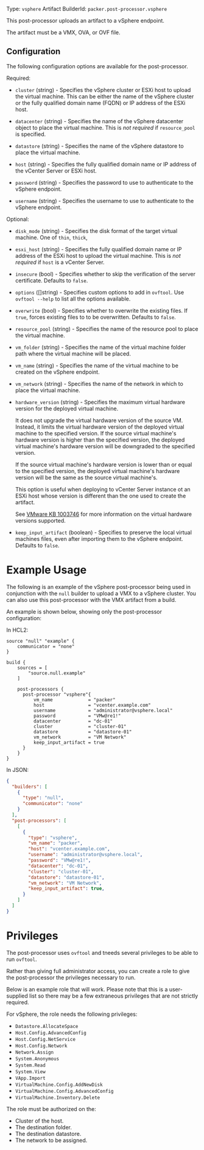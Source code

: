Type: `vsphere`
Artifact BuilderId: `packer.post-processor.vsphere`

This post-processor uploads an artifact to a vSphere endpoint.

The artifact must be a VMX, OVA, or OVF file.

## Configuration

The following configuration options are available for the post-processor.

Required:

<!-- Code generated from the comments of the Config struct in post-processor/vsphere/post-processor.go; DO NOT EDIT MANUALLY -->

- `cluster` (string) - Specifies the vSphere cluster or ESXi host to upload the virtual machine.
  This can be either the name of the vSphere cluster or the fully qualified domain name (FQDN)
  or IP address of the ESXi host.

- `datacenter` (string) - Specifies the name of the vSphere datacenter object to place the virtual machine.
  This is _not required_ if `resource_pool` is specified.

- `datastore` (string) - Specifies the name of the vSphere datastore to place the virtual machine.

- `host` (string) - Specifies the fully qualified domain name or IP address of the vCenter Server or ESXi host.

- `password` (string) - Specifies the password to use to authenticate to the vSphere endpoint.

- `username` (string) - Specifies the username to use to authenticate to the vSphere endpoint.

<!-- End of code generated from the comments of the Config struct in post-processor/vsphere/post-processor.go; -->


Optional:

<!-- Code generated from the comments of the Config struct in post-processor/vsphere/post-processor.go; DO NOT EDIT MANUALLY -->

- `disk_mode` (string) - Specifies the disk format of the target virtual machine. One of `thin`, `thick`,

- `esxi_host` (string) - Specifies the fully qualified domain name or IP address of the ESXi host to upload the
  virtual machine. This is _not required_ if `host` is a vCenter Server.

- `insecure` (bool) - Specifies whether to skip the verification of the server certificate. Defaults to `false`.

- `options` ([]string) - Specifies custom options to add in `ovftool`.
  Use `ovftool --help` to list all the options available.

- `overwrite` (bool) - Specifies whether to overwrite the existing files.
  If `true`, forces existing files to to be overwritten. Defaults to `false`.

- `resource_pool` (string) - Specifies the name of the resource pool to place the virtual machine.

- `vm_folder` (string) - Specifies the name of the virtual machine folder path where the virtual machine will be
  placed.

- `vm_name` (string) - Specifies the name of the virtual machine to be created on the vSphere endpoint.

- `vm_network` (string) - Specifies the name of the network in which to place the virtual machine.

- `hardware_version` (string) - Specifies the maximum virtual hardware version for the deployed virtual machine.
  
  It does not upgrade the virtual hardware version of the source VM. Instead, it limits the
  virtual hardware version of the deployed virtual machine  to the specified version.
  If the source virtual machine's hardware version is higher than the specified version, the
  deployed virtual machine's hardware version will be downgraded to the specified version.
  
  If the source virtual machine's hardware version is lower than or equal to the specified
  version, the deployed virtual machine's hardware version will be the same as the source
  virtual machine's.
  
  This option is useful when deploying to vCenter Server instance ot an ESXi host whose
  version is different than the one used to create the artifact.
  
  See [VMware KB 1003746](https://kb.vmware.com/s/article/1003746) for more information on the
  virtual hardware versions supported.

<!-- End of code generated from the comments of the Config struct in post-processor/vsphere/post-processor.go; -->


- `keep_input_artifact` (boolean) - Specifies to preserve the local virtual machines files, even
  after importing them to the vSphere endpoint. Defaults to `false`.

# Example Usage

The following is an example of the vSphere post-processor being used in conjunction with the `null`
builder to upload a VMX to a vSphere cluster. You can also use this post-processor with the VMX
artifact from a build.

An example is shown below, showing only the post-processor configuration:

In HCL2:

```hcl
source "null" "example" {
    communicator = "none"
}

build {
    sources = [
        "source.null.example"
    ]

    post-processors {
      post-processor "vsphere"{
          vm_name             = "packer"
          host                = "vcenter.example.com"
          username            = "administrator@vsphere.local"
          password            = "VMw@re1!"
          datacenter          = "dc-01"
          cluster             = "cluster-01"
          datastore           = "datastore-01"
          vm_network          = "VM Network"
          keep_input_artifact = true
      }
    }
}
```

In JSON:

```json
{
  "builders": [
    {
      "type": "null",
      "communicator": "none"
    }
  ],
  "post-processors": [
    [
      {
        "type": "vsphere",
        "vm_name": "packer",
        "host": "vcenter.example.com",
        "username": "administrator@vsphere.local",
        "password": "VMw@re1!",
        "datacenter": "dc-01",
        "cluster": "cluster-01",
        "datastore": "datastore-01",
        "vm_network": "VM Network",
        "keep_input_artifact": true,
      }
    ]
  ]
}
```

# Privileges

The post-processor uses `ovftool` and tneeds several privileges to be able to run `ovftool`.

Rather than giving full administrator access, you can create a role to give the post-processor the
privileges necessary to run.

Below is an example role that will work. Please note that this is a user-supplied list so there may
be a few extraneous privileges that are not strictly required.

For vSphere, the role needs the following privileges:

- `Datastore.AllocateSpace`
- `Host.Config.AdvancedConfig`
- `Host.Config.NetService`
- `Host.Config.Network`
- `Network.Assign`
- `System.Anonymous`
- `System.Read`
- `System.View`
- `VApp.Import`
- `VirtualMachine.Config.AddNewDisk`
- `VirtualMachine.Config.AdvancedConfig`
- `VirtualMachine.Inventory.Delete`

The role must be authorized on the:

- Cluster of the host.
- The destination folder.
- The destination datastore.
- The network to be assigned.
